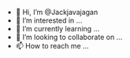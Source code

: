 - 👋 Hi, I’m @Jackjavajagan
- 👀 I’m interested in ...
- 🌱 I’m currently learning ...
- 💞️ I’m looking to collaborate on ...
- 📫 How to reach me ...

<!---
Jackjavajagan/Jackjavajagan is a ✨ special ✨ repository because its `README.md` (this file) appears on your GitHub profile.
You can click the Preview link to take a look at your changes.
--->
